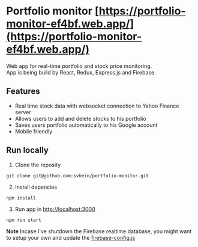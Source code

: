 # Portfolio monitor [https://portfolio-monitor-ef4bf.web.app/](https://portfolio-monitor-ef4bf.web.app/)

Web app for real-time portfolio and stock price monitoring. <br>
App is being build by React, Redux, Express.js and Firebase.

## Features

- Real time stock data with websocket connection to Yahoo Finance server
- Allows users to add and delete stocks to his portfolio
- Saves users portfolio automatically to his Google account
- Mobile friendly
 

## Run locally

1. Clone the reposity <br>
```
git clone git@github.com:svhein/portfolio-monitor.git
```

2. Install depencies <br>
```
npm install
```

3. Run app in [http://localhost:3000]( http://localhost:3000)
```
npm run start
```

**Note** Incase I've shutdown the Firebase realtime database, you might want to setup your own and update the [firebase-config.js](https://github.com/svhein/portfolio-monitor/blob/master/src/utils/firebase-config.js)
